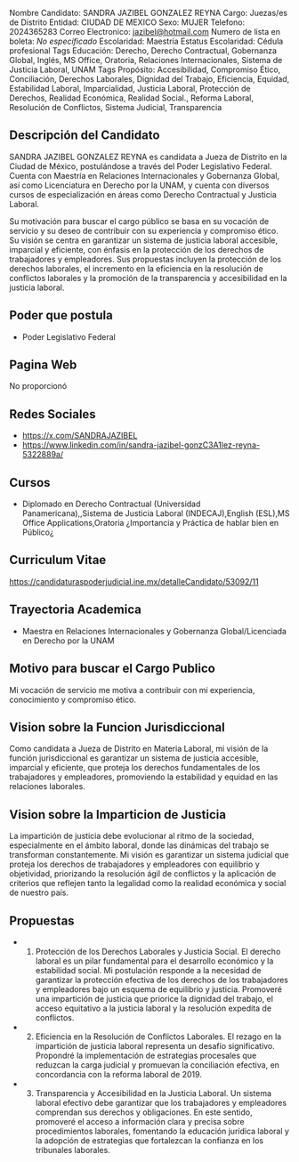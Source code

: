 Nombre Candidato: SANDRA JAZIBEL GONZALEZ REYNA
Cargo: Juezas/es de Distrito
Entidad: CIUDAD DE MEXICO
Sexo: MUJER
Telefono: 2024365283
Correo Electronico: jazibel@hotmail.com
Numero de lista en boleta: *No especificado*
Escolaridad: Maestría
Estatus Escolaridad: Cédula profesional
Tags Educación: Derecho, Derecho Contractual, Gobernanza Global, Inglés, MS Office, Oratoria, Relaciones Internacionales, Sistema de Justicia Laboral, UNAM
Tags Propósito: Accesibilidad, Compromiso Ético, Conciliación, Derechos Laborales, Dignidad del Trabajo, Eficiencia, Equidad, Estabilidad Laboral, Imparcialidad, Justicia Laboral, Protección de Derechos, Realidad Económica, Realidad Social., Reforma Laboral, Resolución de Conflictos, Sistema Judicial, Transparencia


## Descripción del Candidato 

SANDRA JAZIBEL GONZALEZ REYNA es candidata a Jueza de Distrito en la Ciudad de México, postulándose a través del Poder Legislativo Federal. Cuenta con Maestría en Relaciones Internacionales y Gobernanza Global, así como Licenciatura en Derecho por la UNAM, y cuenta con diversos cursos de especialización en áreas como Derecho Contractual y Justicia Laboral.

Su motivación para buscar el cargo público se basa en su vocación de servicio y su deseo de contribuir con su experiencia y compromiso ético. Su visión se centra en garantizar un sistema de justicia laboral accesible, imparcial y eficiente, con énfasis en la protección de los derechos de trabajadores y empleadores. Sus propuestas incluyen la protección de los derechos laborales, el incremento en la eficiencia en la resolución de conflictos laborales y la promoción de la transparencia y accesibilidad en la justicia laboral.


## Poder que postula

- Poder Legislativo Federal


## Pagina Web

No proporcionó


## Redes Sociales

- https://x.com/SANDRAJAZIBEL
- https://www.linkedin.com/in/sandra-jazibel-gonzC3A1lez-reyna-5322889a/


## Cursos

- Diplomado en Derecho Contractual (Universidad Panamericana),,Sistema de Justicia Laboral (INDECAJ),English (ESL),MS Office Applications,Oratoria ¿Importancia y Práctica de hablar bien en Público¿


## Curriculum Vitae

https://candidaturaspoderjudicial.ine.mx/detalleCandidato/53092/11


## Trayectoria Academica

- Maestra en Relaciones Internacionales y Gobernanza Global/Licenciada en Derecho por la UNAM


## Motivo para buscar el Cargo Publico

Mi vocación de servicio me motiva a contribuir con mi experiencia, conocimiento y compromiso ético.


## Vision sobre la Funcion Jurisdiccional

Como candidata a Jueza de Distrito en Materia Laboral, mi visión de la función jurisdiccional es garantizar un sistema de justicia accesible, imparcial y eficiente, que proteja los derechos fundamentales de los trabajadores y empleadores, promoviendo la estabilidad y equidad en las relaciones laborales.


## Vision sobre la Imparticion de Justicia

La impartición de justicia debe evolucionar al ritmo de la sociedad, especialmente en el ámbito laboral, donde las dinámicas del trabajo se transforman constantemente. Mi visión es garantizar un sistema judicial que proteja los derechos de trabajadores y empleadores con equilibrio y objetividad, priorizando la resolución ágil de conflictos y la aplicación de criterios que reflejen tanto la legalidad como la realidad económica y social de nuestro país.


## Propuestas

- 1. Protección de los Derechos Laborales y Justicia Social. El derecho laboral es un pilar fundamental para el desarrollo económico y la estabilidad social. Mi postulación responde a la necesidad de garantizar la protección efectiva de los derechos de los trabajadores y empleadores bajo un esquema de equilibrio y justicia. Promoveré una impartición de justicia que priorice la dignidad del trabajo, el acceso equitativo a la justicia laboral y la resolución expedita de conflictos.
- 2. Eficiencia en la Resolución de Conflictos Laborales. El rezago en la impartición de justicia laboral representa un desafío significativo. Propondré la implementación de estrategias procesales que reduzcan la carga judicial y promuevan la conciliación efectiva, en concordancia con la reforma laboral de 2019.
- 3. Transparencia y Accesibilidad en la Justicia Laboral. Un sistema laboral efectivo debe garantizar que los trabajadores y empleadores comprendan sus derechos y obligaciones. En este sentido, promoveré el acceso a información clara y precisa sobre procedimientos laborales, fomentando la educación jurídica laboral y la adopción de estrategias que fortalezcan la confianza en los tribunales laborales.


